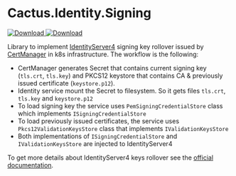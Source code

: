 # Cactus.Identity.Signing
[ ![Download](https://travis-ci.com/CactusSoft/Cactus.Identity.Signing.svg?branch=develop) ](https://travis-ci.com/CactusSoft/Cactus.Identity.Signing)
[ ![Download](https://codecov.io/gh/CactusSoft/Cactus.Identity.Signing/graph/badge.svg) ](https://codecov.io/gh/CactusSoft/Cactus.Identity.Signing)

Library to implement [IdentityServer4](https://github.com/IdentityServer/IdentityServer4) signing key rollover issued by [CertManager](https://cert-manager.io/docs/) in k8s infrastructure.
The workflow is the following:
- CertManager generates Secret that contains current signing key (`tls.crt`, `tls.key`) and PKCS12 keystore that contains CA & previously issued certificate (`keystore.p12`).
- Identity service mount the Secret to filesystem. So it gets files `tls.crt`, `tls.key` and `keystore.p12`
- To load signing key the service uses `PemSigningCredentialStore` class which implements `ISigningCredentialStore`   
- To load previously issued certificates, the service uses `Pkcs12ValidationKeysStore` class that implements `IValidationKeysStore`
- Both implementations of `ISigningCredentialStore` and `IValidationKeysStore` are injected to IdentityServer4

To get more details about IdentityServer4 keys rollover see the [official documentation](https://docs.identityserver.io/en/latest/topics/crypto.html).
